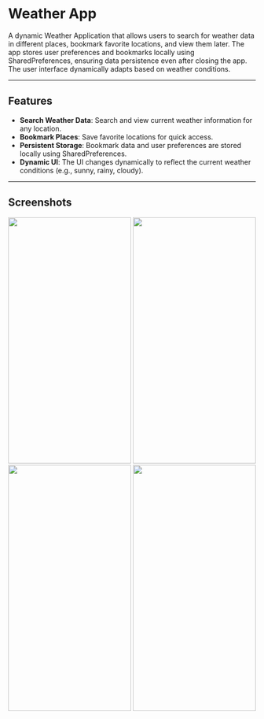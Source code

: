 # Weather App

A dynamic Weather Application that allows users to search for weather data in different places, bookmark favorite locations, and view them later. The app stores user preferences and bookmarks locally using SharedPreferences, ensuring data persistence even after closing the app. The user interface dynamically adapts based on weather conditions.

---

## Features

- **Search Weather Data**: Search and view current weather information for any location.
- **Bookmark Places**: Save favorite locations for quick access.
- **Persistent Storage**: Bookmark data and user preferences are stored locally using SharedPreferences.
- **Dynamic UI**: The UI changes dynamically to reflect the current weather conditions (e.g., sunny, rainy, cloudy).

---

## Screenshots
<img src="https://github.com/user-attachments/assets/803b0da1-7136-449d-916f-929d1d044c27" width="250" height="500">
<img src="https://github.com/user-attachments/assets/d1b227db-4217-4187-bdd3-9a953d9da844" width="250" height="500">
<img src="https://github.com/user-attachments/assets/73a0c7a3-02d5-4b08-b9d4-1a98a2eb4e2d" width="250" height="500">
<img src="https://github.com/user-attachments/assets/87e266e6-2cba-417d-99e0-3e8aabb030cf" width="250" height="500">
